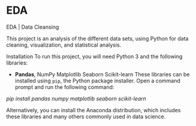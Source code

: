 # EDA
EDA | Data Cleansing 



This project is an analysis of the different data sets, using Python for data cleaning, visualization, and statistical analysis.

Installation
To run this project, you will need Python 3 and the following libraries:

+ **Pandas**,
NumPy
Matplotlib
Seaborn
Scikit-learn
These libraries can be installed using `pip`, the Python package installer. Open a command prompt and run the following command:

*pip install pandas numpy matplotlib seaborn scikit-learn*

Alternatively, you can install the Anaconda distribution, which includes these libraries and many others commonly used in data science.
